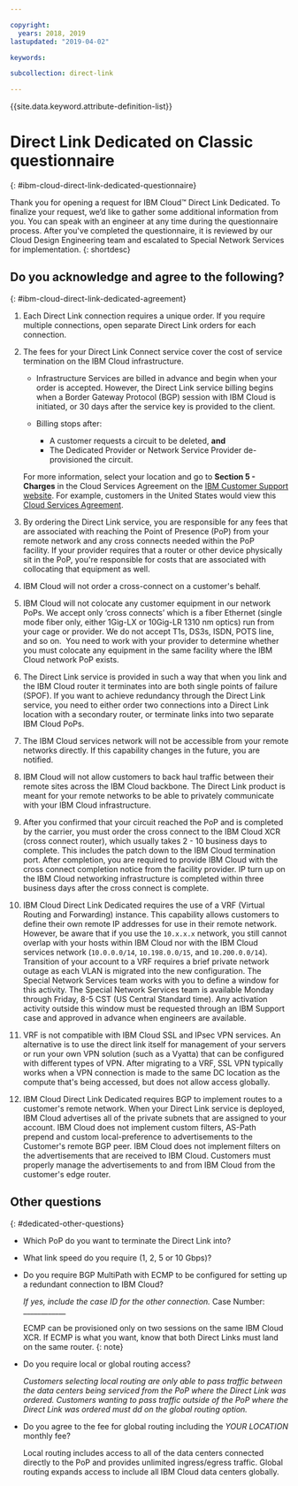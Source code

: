 ```yaml
---

copyright:
  years: 2018, 2019
lastupdated: "2019-04-02"

keywords: 

subcollection: direct-link

---
```


{{site.data.keyword.attribute-definition-list}}

# Direct Link Dedicated on Classic questionnaire
{: #ibm-cloud-direct-link-dedicated-questionnaire}

Thank you for opening a request for IBM Cloud™ Direct Link Dedicated. To finalize your request, we’d like to gather some additional information from you. You can speak with an engineer at any time during the questionnaire process. After you've completed the questionnaire, it is reviewed by our Cloud Design Engineering team and escalated to Special Network Services for implementation.
{: shortdesc}

## Do you acknowledge and agree to the following?
{: #ibm-cloud-direct-link-dedicated-agreement}

1. Each Direct Link connection requires a unique order. If you require multiple connections, open separate Direct Link orders for each connection.
2. The fees for your Direct Link Connect service cover the cost of service termination on the IBM Cloud infrastructure.
   * Infrastructure Services are billed in advance and begin when your order is accepted. However, the Direct Link service billing begins when a Border Gateway Protocol (BGP) session with IBM Cloud is initiated, or 30 days after the service key is provided to the client.

   * Billing stops after:
      * A customer requests a circuit to be deleted, **and**
      * The Dedicated Provider or Network Service Provider de-provisioned the circuit.

   For more information, select your location and go to **Section 5 - Charges** in the Cloud Services Agreement on the [IBM Customer Support website](https://www.ibm.com/support/customer/zz/en/selectcountrylang.html). For example, customers in the United States would view this [Cloud Services Agreement](https://www.ibm.com/support/customer/csol/contractexplorer/cloud/csa/us-en).
   
3. By ordering the Direct Link service, you are responsible for any fees that are associated with reaching the Point of Presence (PoP) from your remote network and any cross connects needed within the PoP facility. If your provider requires that a router or other device physically sit in the PoP, you're responsible for costs that are associated with collocating that equipment as well. 
4. IBM Cloud will not order a cross-connect on a customer's behalf.
5. IBM Cloud will not colocate any customer equipment in our network PoPs. We accept only ‘cross connects’ which is a fiber Ethernet (single mode fiber only, either 1Gig-LX or 10Gig-LR 1310 nm optics) run from your cage or provider. We do not accept T1s, DS3s, ISDN, POTS line, and so on.  You need to work with your provider to determine whether you must colocate any equipment in the same facility where the IBM Cloud network PoP exists.
6. The Direct Link service is provided in such a way that when you link and the IBM Cloud router it terminates into are both single points of failure (SPOF). If you want to achieve redundancy through the Direct Link service, you need to either order two connections into a Direct Link location with a secondary router, or terminate links into two separate IBM Cloud PoPs.
7. The IBM Cloud services network will not be accessible from your remote networks directly. If this capability changes in the future, you are notified.
8. IBM Cloud will not allow customers to back haul traffic between their remote sites across the IBM Cloud backbone. The Direct Link product is meant for your remote networks to be able to privately communicate with your IBM Cloud infrastructure.
9. After you confirmed that your circuit reached the PoP and is completed by the carrier, you must order the cross connect to the IBM Cloud XCR (cross connect router), which usually takes 2 - 10 business days to complete. This includes the patch down to the IBM Cloud termination port. After completion, you are required to provide IBM Cloud with the cross connect completion notice from the facility provider. IP turn up on the IBM Cloud networking infrastructure is completed within three business days after the cross connect is complete.
10. IBM Cloud Direct Link Dedicated requires the use of a VRF (Virtual Routing and Forwarding) instance. This capability allows customers to define their own remote IP addresses for use in their remote network. However, be aware that if you use the `10.x.x.x` network, you still cannot overlap with your hosts within IBM Cloud nor with the IBM Cloud services network (`10.0.0.0/14`, `10.198.0.0/15`, and `10.200.0.0/14`). Transition of your account to a VRF requires a brief private network outage as each VLAN is migrated into the new configuration. The Special Network Services team works with you to define a window for this activity. The Special Network Services team is available Monday through Friday, 8-5 CST (US Central Standard time). Any activation activity outside this window must be requested through an IBM Support case and approved in advance when engineers are available.
11. VRF is not compatible with IBM Cloud SSL and IPsec VPN services. An alternative is to use the direct link itself for management of your servers or run your own VPN solution (such as a Vyatta) that can be configured with different types of VPN. After migrating to a VRF, SSL VPN typically works when a VPN connection is made to the same DC location as the compute that's being accessed, but does not allow access globally.
12. IBM Cloud Direct Link Dedicated requires BGP to implement routes to a customer's remote network. When your Direct Link service is deployed, IBM Cloud advertises all of the private subnets that are assigned to your account. IBM Cloud does not implement custom filters, AS-Path prepend and custom local-preference to advertisements to the Customer's remote BGP peer. IBM Cloud does not implement filters on the advertisements that are received to IBM Cloud. Customers must properly manage the advertisements to and from IBM Cloud from the customer's edge router. 

## Other questions
{: #dedicated-other-questions}

* Which PoP do you want to terminate the Direct Link into?
* What link speed do you require (1, 2, 5 or 10 Gbps)?
* Do you require BGP MultiPath with ECMP to be configured for setting up a redundant connection to IBM Cloud?

   _If yes, include the case ID for the other connection._   Case Number: ____________

   ECMP can be provisioned only on two sessions on the same IBM Cloud XCR. If ECMP is what you want, know that both Direct Links must land on the same router.
{: note}

* Do you require local or global routing access?

   _Customers selecting local routing are only able to pass traffic between the data centers being serviced from the PoP where the Direct Link was ordered. Customers wanting to pass traffic outside of the PoP where the Direct Link was ordered must dd on the global routing option._

* Do you agree to the fee for global routing including the _YOUR LOCATION_ monthly fee?

   Local routing includes access to all of the data centers connected directly to the PoP and provides unlimited ingress/egress traffic. Global routing expands access to include all IBM Cloud data centers globally. 
